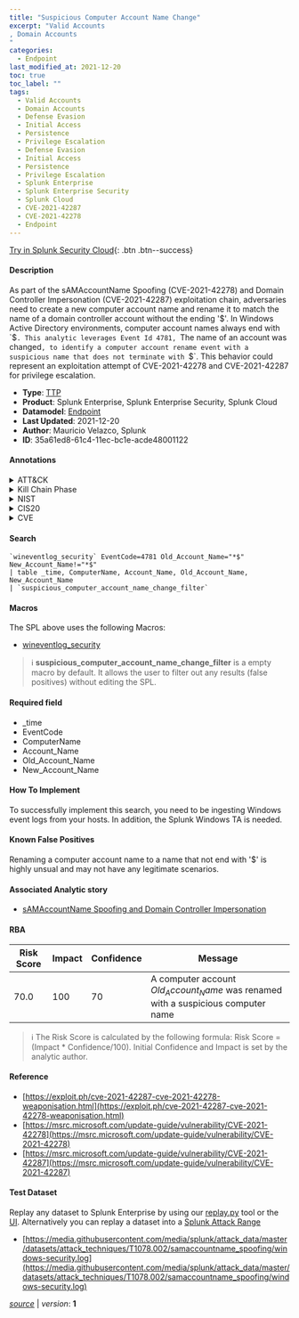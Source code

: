 ```yaml
---
title: "Suspicious Computer Account Name Change"
excerpt: "Valid Accounts
, Domain Accounts
"
categories:
  - Endpoint
last_modified_at: 2021-12-20
toc: true
toc_label: ""
tags:
  - Valid Accounts
  - Domain Accounts
  - Defense Evasion
  - Initial Access
  - Persistence
  - Privilege Escalation
  - Defense Evasion
  - Initial Access
  - Persistence
  - Privilege Escalation
  - Splunk Enterprise
  - Splunk Enterprise Security
  - Splunk Cloud
  - CVE-2021-42287
  - CVE-2021-42278
  - Endpoint
---
```




[Try in Splunk Security Cloud](https://www.splunk.com/en_us/products/cyber-security.html){: .btn .btn--success}

#### Description

As part of the sAMAccountName Spoofing (CVE-2021-42278) and Domain Controller Impersonation (CVE-2021-42287) exploitation chain, adversaries need to create a new computer account name and rename it to match the name of a domain controller account without the ending '$'. In Windows Active Directory environments, computer account names always end with `$`. This analytic leverages Event Id 4781, `The name of an account was changed`, to identify a computer account rename event with a suspicious name that does not terminate with `$`. This behavior could represent an exploitation attempt of CVE-2021-42278 and CVE-2021-42287 for privilege escalation.

- **Type**: [TTP](https://github.com/splunk/security_content/wiki/Detection-Analytic-Types)
- **Product**: Splunk Enterprise, Splunk Enterprise Security, Splunk Cloud
- **Datamodel**: [Endpoint](https://docs.splunk.com/Documentation/CIM/latest/User/Endpoint)
- **Last Updated**: 2021-12-20
- **Author**: Mauricio Velazco, Splunk
- **ID**: 35a61ed8-61c4-11ec-bc1e-acde48001122


#### Annotations

<details>
  <summary>ATT&CK</summary>

<div markdown="1">


| ID             | Technique        |  Tactic             |
| -------------- | ---------------- |-------------------- |
| [T1078](https://attack.mitre.org/techniques/T1078/) | Valid Accounts | Defense Evasion, Initial Access, Persistence, Privilege Escalation |

| [T1078.002](https://attack.mitre.org/techniques/T1078/002/) | Domain Accounts | Defense Evasion, Initial Access, Persistence, Privilege Escalation |

</div>
</details>


<details>
  <summary>Kill Chain Phase</summary>

<div markdown="1">

* Exploitation


</div>
</details>


<details>
  <summary>NIST</summary>

<div markdown="1">



</div>
</details>

<details>
  <summary>CIS20</summary>

<div markdown="1">



</div>
</details>

<details>
  <summary>CVE</summary>

<div markdown="1">
| ID          | Summary | [CVSS](https://nvd.nist.gov/vuln-metrics/cvss) |
| ----------- | ----------- | -------------- |
| [CVE-2021-42287](https://nvd.nist.gov/vuln/detail/CVE-2021-42287) | Active Directory Domain Services Elevation of Privilege Vulnerability This CVE ID is unique from CVE-2021-42278, CVE-2021-42282, CVE-2021-42291. | 6.5 |
| [CVE-2021-42278](https://nvd.nist.gov/vuln/detail/CVE-2021-42278) | Active Directory Domain Services Elevation of Privilege Vulnerability This CVE ID is unique from CVE-2021-42282, CVE-2021-42287, CVE-2021-42291. | 6.5 |



</div>
</details>

#### Search 

```
`wineventlog_security` EventCode=4781 Old_Account_Name="*$" New_Account_Name!="*$" 
| table _time, ComputerName, Account_Name, Old_Account_Name, New_Account_Name 
| `suspicious_computer_account_name_change_filter`
```

#### Macros
The SPL above uses the following Macros:
* [wineventlog_security](https://github.com/splunk/security_content/blob/develop/macros/wineventlog_security.yml)

> :information_source:
> **suspicious_computer_account_name_change_filter** is a empty macro by default. It allows the user to filter out any results (false positives) without editing the SPL.

#### Required field
* _time
* EventCode
* ComputerName
* Account_Name
* Old_Account_Name
* New_Account_Name


#### How To Implement
To successfully implement this search, you need to be ingesting Windows event logs from your hosts. In addition, the Splunk Windows TA is needed.

#### Known False Positives
Renaming a computer account name to a name that not end with '$' is highly unsual and may not have any legitimate scenarios.

#### Associated Analytic story
* [sAMAccountName Spoofing and Domain Controller Impersonation](/stories/samaccountname_spoofing_and_domain_controller_impersonation)




#### RBA

| Risk Score  | Impact      | Confidence   | Message      |
| ----------- | ----------- |--------------|--------------|
| 70.0 | 100 | 70 | A computer account $Old_Account_Name$ was renamed with a suspicious computer name |


> :information_source:
> The Risk Score is calculated by the following formula: Risk Score = (Impact * Confidence/100). Initial Confidence and Impact is set by the analytic author. 

#### Reference

* [https://exploit.ph/cve-2021-42287-cve-2021-42278-weaponisation.html](https://exploit.ph/cve-2021-42287-cve-2021-42278-weaponisation.html)
* [https://msrc.microsoft.com/update-guide/vulnerability/CVE-2021-42278](https://msrc.microsoft.com/update-guide/vulnerability/CVE-2021-42278)
* [https://msrc.microsoft.com/update-guide/vulnerability/CVE-2021-42287](https://msrc.microsoft.com/update-guide/vulnerability/CVE-2021-42287)



#### Test Dataset
Replay any dataset to Splunk Enterprise by using our [replay.py](https://github.com/splunk/attack_data#using-replaypy) tool or the [UI](https://github.com/splunk/attack_data#using-ui).
Alternatively you can replay a dataset into a [Splunk Attack Range](https://github.com/splunk/attack_range#replay-dumps-into-attack-range-splunk-server)


* [https://media.githubusercontent.com/media/splunk/attack_data/master/datasets/attack_techniques/T1078.002/samaccountname_spoofing/windows-security.log](https://media.githubusercontent.com/media/splunk/attack_data/master/datasets/attack_techniques/T1078.002/samaccountname_spoofing/windows-security.log)



[*source*](https://github.com/splunk/security_content/tree/develop/detections/endpoint/suspicious_computer_account_name_change.yml) \| *version*: **1**